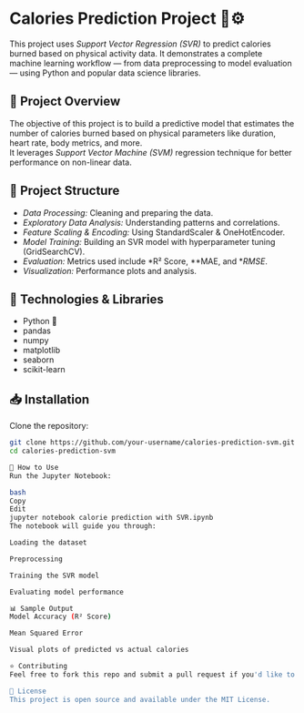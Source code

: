 # Calories Prediction Project 🥗⚙️

This project uses *Support Vector Regression (SVR)* to predict calories burned based on physical activity data. It demonstrates a complete machine learning workflow — from data preprocessing to model evaluation — using Python and popular data science libraries.

## 🚀 Project Overview

The objective of this project is to build a predictive model that estimates the number of calories burned based on physical parameters like duration, heart rate, body metrics, and more.  
It leverages *Support Vector Machine (SVM)* regression technique for better performance on non-linear data.

## 📂 Project Structure

- *Data Processing:* Cleaning and preparing the data.
- *Exploratory Data Analysis:* Understanding patterns and correlations.
- *Feature Scaling & Encoding:* Using StandardScaler & OneHotEncoder.
- *Model Training:* Building an SVR model with hyperparameter tuning (GridSearchCV).
- *Evaluation:* Metrics used include *R² Score, **MAE, and **RMSE*.
- *Visualization:* Performance plots and analysis.

## 🧰 Technologies & Libraries

- Python 🐍
- pandas
- numpy
- matplotlib
- seaborn
- scikit-learn

## 📥 Installation

Clone the repository:
```bash
git clone https://github.com/your-username/calories-prediction-svm.git
cd calories-prediction-svm

📝 How to Use
Run the Jupyter Notebook:

bash
Copy
Edit
jupyter notebook calorie prediction with SVR.ipynb
The notebook will guide you through:

Loading the dataset

Preprocessing

Training the SVR model

Evaluating model performance

📊 Sample Output
Model Accuracy (R² Score)

Mean Squared Error

Visual plots of predicted vs actual calories

⭐️ Contributing
Feel free to fork this repo and submit a pull request if you'd like to improve or extend this project.

📄 License
This project is open source and available under the MIT License.
